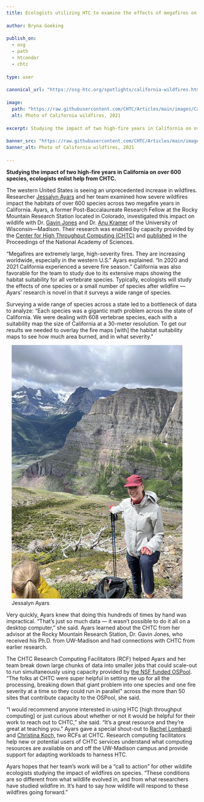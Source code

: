 ```yaml
---
title: Ecologists utilizing HTC to examine the effects of megafires on wildlife 

author: Bryna Goeking

publish_on:
  - osg
  - path
  - htcondor
  - chtc
  
type: user

canonical_url: "https://osg-htc.org/spotlights/california-wildfires.html"

image:
  path: "https://raw.githubusercontent.com/CHTC/Articles/main/images/California_wildfire.jpg"
  alt: Photo of California wildfires, 2021
  
excerpt: Studying the impact of two high-fire years in California on over 600 species, ecologists enlist help from CHTC.

banner_src: "https://raw.githubusercontent.com/CHTC/Articles/main/images/California_wildfire.jpg"
banner_alt: Photo of California wildfires, 2021

---
```


**Studying the impact of two high-fire years in California on over 600 species, ecologists enlist help from CHTC.**


The western United States is seeing an unprecedented increase in wildfires. Researcher 
[Jessalyn Ayars](https://www.fs.usda.gov/research/about/people/jessalyn.ayars) and her 
team examined how severe wildfires impact the habitats of over 600 species across two megafire 
years in California. Ayars, a former Post-Baccalaureate Research Fellow at the Rocky Mountain 
Research Station located in Colorado, investigated this impact on wildlife with Dr. [Gavin Jones](https://www.fs.usda.gov/research/about/people/gavin.jones) 
and Dr. [Anu Kramer](https://peery.russell.wisc.edu/anu-kramer/) of the University of Wisconsin—Madison. 
Their research was enabled by capacity provided by the [Center for High Throughput Computing (CHTC)](https://chtc.cs.wisc.edu/) 
and [published](https://www.pnas.org/doi/10.1073/pnas.2312909120#sec-3) in the Proceedings of the National Academy of Sciences.

“Megafires are extremely large, high-severity fires. They are increasing worldwide, especially in the western U.S.” 
Ayars explained. “In 2020 and 2021 California experienced a severe fire season.” California was also favorable for 
the team to study due to its extensive maps showing the habitat suitability for all vertebrate species. Typically, 
ecologists will study the effects of one species or a small number of species after wildfire — Ayars’ research is 
novel in that it surveys a wide range of species.

Surveying a wide range of species across a state led to a bottleneck of data to analyze: “Each species was a gigantic 
math problem across the state of California. We were dealing with 608 vertebrae species, each with a suitability map 
the size of California at a 30-meter resolution. To get our results we needed to overlay the fire maps [with] the
habitat suitability maps to see how much area burned, and in what severity.”

<figure class="figure float-end" style="margin-left: 1em">
  <img src= "https://raw.githubusercontent.com/CHTC/Articles/main/images/j_ayars_profile_pic.jpg" height="667" width="500" class="figure-img img-fluid rounded" alt="Photo of Jessalyn Ayars">
  <figcaption class="figure-caption">Jessalyn Ayars<br/></figcaption>
</figure>

Very quickly, Ayars knew that doing this hundreds of times by hand was impractical. “That’s just so much data — 
it wasn’t possible to do it all on a desktop computer,” she said. Ayars learned about the CHTC from her advisor 
at the Rocky Mountain Research Station, Dr. Gavin Jones, who received his Ph.D. from UW-Madison and had connections 
with CHTC from earlier research.

The CHTC Research Computing Facilitators (RCF) helped Ayars and her team break down large chunks of data into smaller
jobs that could scale-out to run simultaneously using capacity provided by [the NSF funded OSPool](https://osg-htc.org/services/open_science_pool.html).
“The folks at CHTC were super helpful in setting me up for all the processing, breaking down that giant problem 
into one species and one fire severity at a time so they could run in parallel" across the more than 50 sites that 
contribute capacity to the OSPool, she said.

“I would recommend anyone interested in using HTC [high throughput computing] or just curious about whether or 
not it would be helpful for their work to reach out to CHTC,” she said. “It’s a great resource and they’re great 
at teaching you.” Ayars gave a special shout-out to [Rachel Lombardi](https://www.cs.wisc.edu/staff/lombardi-rachel/) and [Christina Koch,](https://www.cs.wisc.edu/staff/koch-christina/) two RCFs at CHTC. Research computing facilitators
help new or potential users of CHTC services understand what computing resources are available on and off the UW-Madison 
campus and provide support for adapting workloads to harness HTC.

Ayars hopes that her team’s work will be a “call to action” for other wildlife ecologists studying the impact of wildfires 
on species. “These conditions are so different from what wildlife evolved in, and from what researchers have studied wildfire
in. It’s hard to say how wildlife will respond to these wildfires going forward.”
